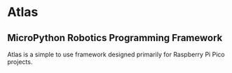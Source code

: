 # Atlas
## MicroPython Robotics Programming Framework

Atlas is a simple to use framework designed primarily for Raspberry Pi Pico projects.